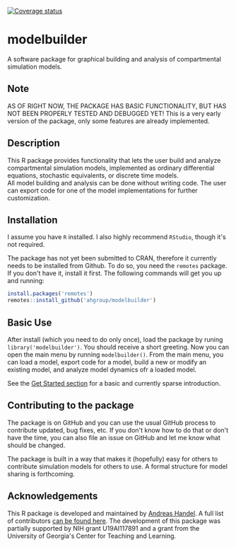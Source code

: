 [![Coverage status](https://codecov.io/gh/ahgroup/modelbuilder/branch/master/graph/badge.svg)](https://codecov.io/github/ahgroup/modelbuilder?branch=master)


# modelbuilder
A software package for graphical building and analysis of compartmental simulation models.

## Note
AS OF RIGHT NOW, THE PACKAGE HAS BASIC FUNCTIONALITY, BUT HAS NOT BEEN PROPERLY TESTED AND DEBUGGED YET!
This is a very early version of the package, only some features are already implemented.


## Description
This R package provides functionality that lets the user build and analyze compartmental simulation models, implemented as ordinary differential equations, stochastic equivalents, or discrete time models.   
All model building and analysis can be done without writing code. The user can export code for one of the model implementations for further customization.


## Installation
I assume you have `R` installed. I also highly recommend `RStudio`, though it's not required.

The package has not yet been submitted to CRAN, therefore it currently needs to be installed from Github. To do so, you need the `remotes` package. If you don't have it, install it first. The following commands will get you up and running:

```r
install.packages('remotes')
remotes::install_github('ahgroup/modelbuilder')
```

## Basic Use
After install (which you need to do only once), load the package by runing `library('modelbuilder')`. You should receive a short greeting. Now you can open the main menu by running `modelbuilder()`. From the main menu, you can load a model, export code for a model, build a new or modify an existing model, and analyze model dynamics ofr a loaded model.

See the [Get Started section](https://ahgroup.github.io/modelbuilder/articles/modelbuilder.html) for a basic and currently sparse introduction.




## Contributing to the package
The package is on GitHub and you can use the usual GitHub process to contribute updated, bug fixes, etc. If you don't know how to do that or don't have the time, you can also file an issue on GitHub and let me know what should be changed. 

The package is built in a way that makes it (hopefully) easy for others to contribute simulation models for others to use. A formal structure for model sharing is forthcoming.


## Acknowledgements 
This R package is developed and maintained by [Andreas Handel](https://www.andreashandel.com/). A full list of contributors [can be found here](https://ahgroup.github.io/modelbuilder/authors.html). The development of this package was partially supported by NIH grant U19AI117891 and a grant from the University of Georgia's Center for Teaching and Learning. 
